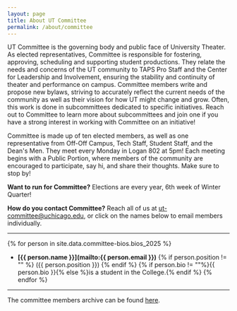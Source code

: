 ```yaml
---
layout: page
title: About UT Committee
permalink: /about/committee
---
```


UT Committee is the governing body and public face of University Theater. As elected representatives, Committee is responsible for fostering, approving, scheduling and supporting student productions. They relate the needs and concerns of the UT community to TAPS Pro Staff and the Center for Leadership and Involvement, ensuring the stability and continuity of theater and performance on campus. Committee members write and propose new bylaws, striving to accurately reflect the current needs of the community as well as their vision for how UT might change and grow. Often, this work is done in subcommittees dedicated to specific initiatives. Reach out to Committee to learn more about subcommittees and join one if you have a strong interest in working with Committee on an initiative!

Committee is made up of ten elected members, as well as one representative from Off-Off Campus, Tech Staff, Student Staff, and the Dean's Men. They meet every Monday in Logan 802 at 5pm! Each meeting begins with a Public Portion, where members of the community are encouraged to participate, say hi, and share their thoughts. Make sure to stop by! 

**Want to run for Committee?** Elections are every year, 6th week of Winter Quarter!

**How do you contact Committee?** Reach all of us at [ut-committee@uchicago.edu](mailto:ut-committee@uchicago.edu), or click on the names below to email members individually. 

---

{% for person in site.data.committee-bios.bios_2025 %}
  - **[{{ person.name }}](mailto:{{ person.email }})** {% if person.position != "" %}
  ({{ person.position }})
  {% endif %} {% if person.bio != ""%}{{ person.bio }}{% else %}is a student in the College.{% endif %}
{% endfor %}

---

The committee members archive can be found [here](/archive/committee-members).
